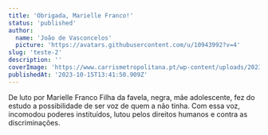 ```yaml
---
title: 'Obrigada, Marielle Franco!'
status: 'published'
author:
  name: 'João de Vasconcelos'
  picture: 'https://avatars.githubusercontent.com/u/10943992?v=4'
slug: 'teste-2'
description: ''
coverImage: 'https://www.carrismetropolitana.pt/wp-content/uploads/2023/10/Post-Smart-Cities_Ecras-400x240.png'
publishedAt: '2023-10-15T13:41:50.909Z'
---
```


De luto por Marielle Franco Filha da favela, negra, mãe adolescente, fez do estudo a possibilidade de ser voz de quem a não tinha. Com essa voz, incomodou poderes instituídos, lutou pelos direitos humanos e contra as discriminações.

